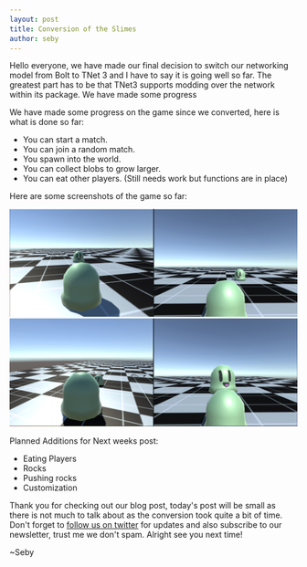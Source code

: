 ```yaml
---
layout: post
title: Conversion of the Slimes
author: seby
---
```


Hello everyone, we have made our final decision to switch our networking model from Bolt to TNet 3 and I have to say it is going well so far. The greatest part has to be that TNet3 supports modding over the network within its package. We have made some progress

We have made some progress on the game since we converted, here is what is done so far:

- You can start a match.
- You can join a random match.
- You spawn into the world.
- You can collect blobs to grow larger.
- You can eat other players. (Still needs work but functions are in place)

Here are some screenshots of the game so far:

![](../img/posts/slimeConvo/2016-03-12_21-06-16.png)
![](../img/posts/slimeConvo/2016-03-12_21-07-11.png)

Planned Additions for Next weeks post:

- Eating Players
- Rocks
- Pushing rocks
- Customization

Thank you for checking out our blog post, today's post will be small as there is not much to talk about as the conversion took quite a bit of time. Don't forget to [follow us on twitter](http://twitter.com/WolfTechGames) for updates and also subscribe to our newsletter, trust me we don't spam. Alright see you next time!

~Seby
